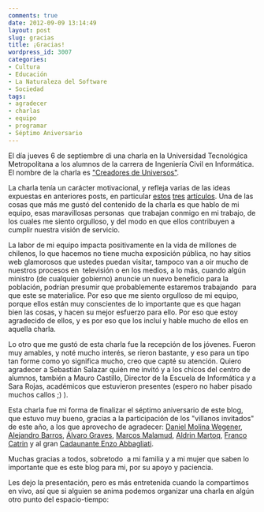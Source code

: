 ```yaml
---
comments: true
date: 2012-09-09 13:14:49
layout: post
slug: gracias
title: ¡Gracias!
wordpress_id: 3007
categories:
- Cultura
- Educación
- La Naturaleza del Software
- Sociedad
tags:
- agradecer
- charlas
- equipo
- programar
- Séptimo Aniversario
---
```


El día jueves 6 de septiembre di una charla en la Universidad Tecnológica Metropolitana a los alumnos de la carrera de Ingeniería Civil en Informática. El nombre de la charla es ["Creadores de Universos"](http://www.slideshare.net/EduardoDiazCortes/creadores-de-universos).

La charla tenía un carácter motivacional, y refleja varias de las ideas expuestas en anteriores posts, en particular [estos](http://www.lnds.net/blog/2012/05/que-es-programar.html) [tres](http://www.lnds.net/blog/2012/05/aprender-a-programar.html) [artículos](http://www.lnds.net/blog/2011/03/%C2%BFque-deberiamos-ensenar-a-los-nuevos-desarrolladores.html). Una de las cosas que más me gustó del contenido de la charla es que hablo de mi equipo, esas maravillosas personas  que trabajan conmigo en mi trabajo, de los cuales me siento orgulloso, y del modo en que ellos contribuyen a cumplir nuestra visión de servicio.

La labor de mi equipo impacta positivamente en la vida de millones de chilenos, lo que hacemos no tiene mucha exposición pública, no hay sitios web glamorosos que ustedes puedan visitar, tampoco van a oir mucho de nuestros procesos en  televisión o en los medios, a lo más, cuando algún ministro (de cualquier gobierno) anuncie un nuevo beneficio para la población, podrían presumir que probablemente estaremos trabajando  para que este se materialice. Por eso que me siento orgulloso de mi equipo, porque ellos están muy conscientes de lo importante que es que hagan bien las cosas, y hacen su mejor esfuerzo para ello. Por eso que estoy agradecido de ellos, y es por eso que los incluí y hable mucho de ellos en aquella charla.

Lo otro que me gustó de esta charla fue la recepción de los jóvenes. Fueron muy amables, y noté mucho interés, se rieron bastante, y eso para un tipo tan forme como yo significa mucho, creo que capté su atención. Quiero agradecer a Sebastián Salazar quién me invitó y a los chicos del centro de alumnos, también a Mauro Castillo, Director de la Escuela de Informática y a Sara Rojas, académicos que estuvieron presentes (espero no haber pisado muchos callos ;) ).

Esta charla fue mi forma de finalizar el séptimo aniversario de este blog, que estuvo muy bueno, gracias a la participación de los "villanos invitados" de este año, a los que aprovecho de agradecer: [Daniel Molina Wegener](http://www.lnds.net/blog/2012/08/prevenir-ataques-de-novatos-invitado.html), [Alejandro Barros](http://www.lnds.net/blog/2012/08/lnds-esta-de-cumpleanos.html), [Álvaro Graves](http://www.lnds.net/blog/2012/08/datos-como-artefactos-democraticos.html), [Marcos Malamud](http://www.lnds.net/blog/2012/08/del-gobierno-abierto-al-gobierno-de-servicios.html), [Aldrin Martoq](http://www.lnds.net/blog/2012/08/a-los-buenos-informaticos.html), [Franco Catrin](http://www.lnds.net/blog/2012/09/el-ritual.html) y al gran [Cadaunante Enzo Abbagliati](http://www.lnds.net/blog/2012/09/las-propias-unas.html).

Muchas gracias a todos, sobretodo  a mi familia y a mi mujer que saben lo importante que es este blog para mi, por su apoyo y paciencia.

Les dejo la presentación, pero es más entretenida cuando la compartimos en vivo, así que si alguien se anima podemos organizar una charla en algún otro punto del espacio-tiempo:




